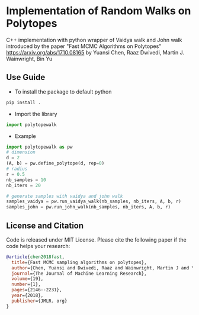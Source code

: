 # Implementation of Random Walks on Polytopes
C++ implementation with python wrapper of Vaidya walk and John walk introduced by the paper "Fast MCMC Algorithms on Polytopes"
https://arxiv.org/abs/1710.08165
by Yuansi Chen, Raaz Dwivedi, Martin J. Wainwright, Bin Yu

## Use Guide
- To install the package to default python
```bash
pip install .
```
- Import the library
```python
import polytopewalk
```
- Example
```python
import polytopewalk as pw
# dimension
d = 2
(A, b) = pw.define_polytope(d, rep=0)
# radius 
r = 0.5
nb_samples = 10
nb_iters = 20

# generate samples with vaidya and john walk
samples_vaidya = pw.run_vaidya_walk(nb_samples, nb_iters, A, b, r)
samples_john = pw.run_john_walk(nb_samples, nb_iters, A, b, r)
```


## License and Citation
Code is released under MIT License.
Please cite the following paper if the code helps your research:

```bib
@article{chen2018fast,
  title={Fast MCMC sampling algorithms on polytopes},
  author={Chen, Yuansi and Dwivedi, Raaz and Wainwright, Martin J and Yu, Bin},
  journal={The Journal of Machine Learning Research},
  volume={19},
  number={1},
  pages={2146--2231},
  year={2018},
  publisher={JMLR. org}
}
```
